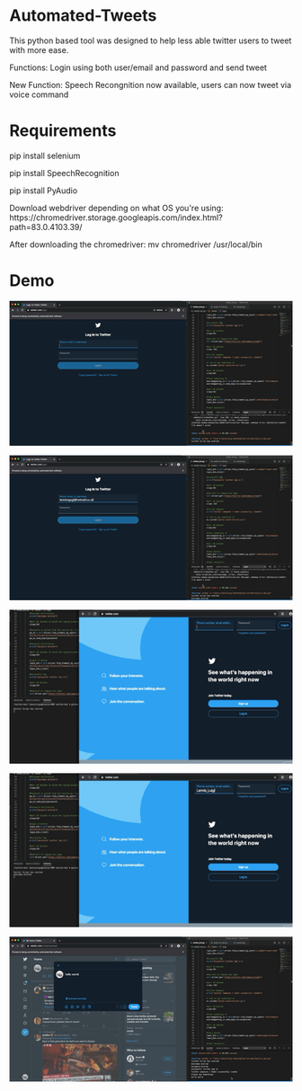 # Automated-Tweets
This python based tool was designed to help less able twitter users to tweet with more ease. 
<p>Functions: Login using both user/email and password and send tweet</p>
<p>New Function: Speech Recongnition now available, users can now tweet via voice command</p>

# Requirements
<p>pip install selenium</p>
<p>pip install SpeechRecognition</p>
<p>pip install PyAudio</p>
<p>Download webdriver depending on what OS you're using: https://chromedriver.storage.googleapis.com/index.html?path=83.0.4103.39/ </p>
<p>After downloading the chromedriver: mv chromedriver /usr/local/bin

# Demo

<p></p>

![](Demo1.GIF)

<p></p>

![](Demo2.GIF)

<p></p>

![](Demo3.GIF)

<p></p>

![](Demo4.GIF)

<p></p>

![](Demo5.GIF)

<p></p>

